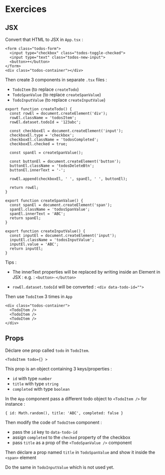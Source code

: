 # Exercices

## JSX

Convert that HTML to JSX in `App.tsx` :

```
<form class="todos-form">
  <input type="checkbox" class="todos-toggle-checked">
  <input type="text" class="todos-new-input">
  <button>+</button>
</form>
<div class="todos-container"></div>
```

Then create 3 components in separate `.tsx` files :
- `TodoItem` (to replace `createTodo`)
- `TodoSpanValue` (to replace `createSpanValue`)
- `TodoInputValue` (to replace `createInputValue`)

```
export function createTodo() {
  const rowEl = document.createElement('div');
  rowEl.className = 'todosItem';
  rowEl.dataset.todoId = '123abc';

  const checkboxEl = document.createElement('input');
  checkboxEl.type = 'checkbox';
  checkboxEl.className = 'todosCompleted';
  checkboxEl.checked = true;

  const spanEl = createSpanValue();

  const buttonEl = document.createElement('button');
  buttonEl.className = 'todosDeleteBtn';
  buttonEl.innerText = '-';

  rowEl.append(checkboxEl, ' ', spanEl, ' ', buttonEl);

  return rowEl;
}

export function createSpanValue() {
  const spanEl = document.createElement('span');
  spanEl.className = 'todosSpanValue';
  spanEl.innerText = 'ABC';
  return spanEl;
}

export function createInputValue() {
  const inputEl = document.createElement('input');
  inputEl.className = 'todosInputValue';
  inputEl.value = 'ABC';
  return inputEl;
}
```

Tips :

- The innerText properties will be replaced by writing inside an Element in JSX :
e.g. : `<button>-</button>`

- `rowEl.dataset.todoId` will be converted : `<div data-todo-id="">`


Then use `TodoItem` 3 times in `App`

```
<div class="todos-container">
  <TodoItem />
  <TodoItem />
  <TodoItem />
</div>
```

## Props

Déclare one prop called `todo` in `TodoItem`.

```
<TodoItem todo={} >
```

This prop is an object containing 3 keys/properties :
- `id` with type `number`
- `title` with type `string`
- `completed` with type `boolean`

In the `App` component pass a different todo object to `<TodoItem />` for instance :

```
{ id: Math.random(), title: 'ABC', completed: false }
```

Then modify the code of `TodoItem` component :
- pass the `id` key to `data-todo-id`
- assign `completed` to the `checked` property of the checkbox
- pass `title` as a prop of the `<TodoSpanValue />` component

Then déclare a prop named `title` in `TodoSpanValue` and show it inside the `<span>` element

Do the same in `TodoInputValue` which is not used yet.
